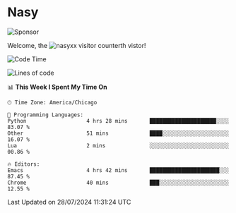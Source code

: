 # Nasy

<!--
<p align="center">
<img height="200" src="https://github-readme-stats.vercel.app/api?username=nasyxx&count_private=true&show_icons=true&theme=dracula&include_all_commits=true"/>
<img height="200" src="https://github-readme-stats.vercel.app/api/top-langs/?username=nasyxx&theme=dracula&hide=html,jupyter+notebook&count_private=true&show_icons=true"/>
</p>

  
----------------
-->

![Sponsor](https://img.shields.io/static/v1.svg?label=Sponsor&message=%E2%9D%A4&logo=GitHub&style=flat&color=pink)
 
Welcome, the ![nasyxx visitor counter](https://count.getloli.com/get/@nasyxx?theme=rule34)th vistor!
 
<!--START_SECTION:waka-->
![Code Time](http://img.shields.io/badge/Code%20Time-4%2C549%20hrs%2034%20mins-blue)

![Lines of code](https://img.shields.io/badge/From%20Hello%20World%20I%27ve%20Written-6.3%20million%20lines%20of%20code-blue)

📊 **This Week I Spent My Time On** 

```text
🕑︎ Time Zone: America/Chicago

💬 Programming Languages: 
Python                   4 hrs 28 mins       █████████████████████░░░░   83.07 % 
Other                    51 mins             ████░░░░░░░░░░░░░░░░░░░░░   16.07 % 
Lua                      2 mins              ░░░░░░░░░░░░░░░░░░░░░░░░░   00.86 % 

🔥 Editors: 
Emacs                    4 hrs 42 mins       ██████████████████████░░░   87.45 % 
Chrome                   40 mins             ███░░░░░░░░░░░░░░░░░░░░░░   12.55 % 
```


 Last Updated on 28/07/2024 11:31:24 UTC
<!--END_SECTION:waka-->

<!-- ![visitors](https://visitor-badge.laobi.icu/badge?page_id=nasyxx.nasyxx) -->
